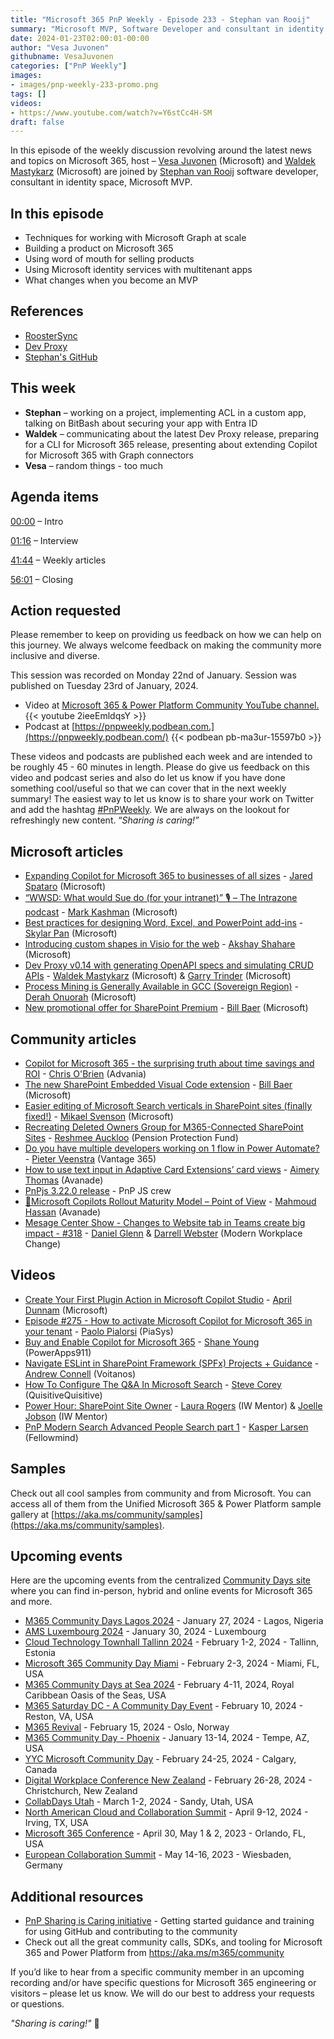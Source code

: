 ```yaml
---
title: "Microsoft 365 PnP Weekly - Episode 233 - Stephan van Rooij"
summary: "Microsoft MVP, Software Developer and consultant in identity space - Stephan van Rooij joins Microsoft’s Vesa Juvonen and Waldek Mastykarz in a discussion on her career path and community involvement."
date: 2024-01-23T02:00:01-00:00
author: "Vesa Juvonen"
githubname: VesaJuvonen
categories: ["PnP Weekly"]
images:
- images/pnp-weekly-233-promo.png
tags: []
videos:
- https://www.youtube.com/watch?v=Y6stCc4H-SM
draft: false
---
```


In this episode of the weekly discussion revolving around the latest news and topics on Microsoft 365, host – [Vesa Juvonen](http://twitter.com/vesajuvonen) (Microsoft) and [Waldek Mastykarz](http://twitter.com/waldekm) (Microsoft) are joined by [Stephan van Rooij](https://twitter.com/svrooij) software developer, consultant in identity space, Microsoft MVP.

## In this episode

- Techniques for working with Microsoft Graph at scale
- Building a product on Microsoft 365
- Using word of mouth for selling products
- Using Microsoft identity services with multitenant apps
- What changes when you become an MVP

## References

- [RoosterSync](https://roostersync.nl/)
- [Dev Proxy](https://aka.ms/devproxy)
- [Stephan's GitHub](https://github.com/svrooij)

## This week

- **Stephan** – working on a project, implementing ACL in a custom app, talking on BitBash about securing your app with Entra ID
- **Waldek** – communicating about the latest Dev Proxy release, preparing for a CLI for Microsoft 365 release, presenting about extending Copilot for Microsoft 365 with Graph connectors
- **Vesa** – random things - too much


## Agenda items

[00:00](hhttps://www.youtube.com/watch?v=Y6stCc4H-SM&t=0s) – Intro

[01:16](https://www.youtube.com/watch?v=Y6stCc4H-SM&t=62s) – Interview

[41:44](https://www.youtube.com/watch?v=Y6stCc4H-SM&t=2303s) – Weekly articles

[56:01](https://www.youtube.com/watch?v=Y6stCc4H-SM&t=3218s) – Closing

## Action requested

Please remember to keep on providing us feedback on how we can help on this journey. We always welcome feedback on making the community more inclusive and diverse.

This session was recorded on Monday 22nd of January. Session was published on Tuesday 23rd of January, 2024.

*   Video at [Microsoft 365 & Power Platform Community YouTube channel.](https://aka.ms/m365pnp-videos)
    {{< youtube 2ieeEmldqsY >}}
*   Podcast at [https://pnpweekly.podbean.com.](https://pnpweekly.podbean.com/)
    {{< podbean pb-ma3ur-15597b0 >}}

These videos and podcasts are published each week and are intended to be roughly 45 - 60 minutes in length.  Please do give us feedback on this video and podcast series and also do let us know if you have done something cool/useful so that we can cover that in the next weekly summary! The easiest way to let us know is to share your work on Twitter and add the hashtag [#PnPWeekly](https://twitter.com/search?q=%23pnpweekly). We are always on the lookout for refreshingly new content. “_Sharing is caring!”_ 

## Microsoft articles

* [Expanding Copilot for Microsoft 365 to businesses of all sizes](https://www.microsoft.com/en-us/microsoft-365/blog/2024/01/15/expanding-copilot-for-microsoft-365-to-businesses-of-all-sizes/) - [Jared Spataro](https://www.linkedin.com/in/jaredspa/) (Microsoft)
* [“WWSD: What would Sue do (for your intranet)” 🎙 – The Intrazone podcast](https://techcommunity.microsoft.com/t5/microsoft-sharepoint-blog/wwsd-what-would-sue-do-for-your-intranet-the-intrazone-podcast/ba-p/4031272) - [Mark Kashman](https://www.linkedin.com/in/mark-kashman/) (Microsoft)
* [Best practices for designing Word, Excel, and PowerPoint add-ins](https://techcommunity.microsoft.com/t5/microsoft-365-blog/best-practices-for-designing-word-excel-and-powerpoint-add-ins/ba-p/4033827) - [Skylar Pan](https://www.linkedin.com/in/skylar-pan-4566617b/) (Microsoft)
* [Introducing custom shapes in Visio for the web](https://techcommunity.microsoft.com/t5/microsoft-365-blog/introducing-custom-shapes-in-visio-for-the-web/ba-p/4001237) - [Akshay Shahare](https://www.linkedin.com/in/akshayshahare1310-product-manager/) (Microsoft)
* [Dev Proxy v0.14 with generating OpenAPI specs and simulating CRUD APIs](https://devblogs.microsoft.com/microsoft365dev/dev-proxy-v0-14-with-generating-openapi-specs-and-simulating-crud-apis/) - [Waldek Mastykarz](https://www.linkedin.com/in/waldekmastykarz/) (Microsoft) & [Garry Trinder](https://www.linkedin.com/in/garry-trinder/) (Microsoft)
* [Process Mining is Generally Available in GCC (Sovereign Region)](https://powerautomate.microsoft.com/en-us/blog/process-mining-is-generally-available-in-gcc-sovereign-region/) - [Derah Onuorah](https://www.linkedin.com/in/derah-onuorah/) (Microsoft)
* [New promotional offer for SharePoint Premium](https://techcommunity.microsoft.com/t5/sharepoint-premium-blog/new-promotional-offer-for-sharepoint-premium/ba-p/4021740) - [Bill Baer](https://www.linkedin.com/in/wbaer/) (Microsoft)

## Community articles

* [Copilot for Microsoft 365 - the surprising truth about time savings and ROI](https://www.sharepointnutsandbolts.com/2024/01/Copilot-for-Microsoft-365-ROI.html) - [Chris O'Brien](https://www.linkedin.com/in/chrisobrienmvp/) (Advania)
* [The new SharePoint Embedded Visual Code extension](https://wbaer.net/2024/01/the-new-sharepoint-embedded-visual-code-extension/) - [Bill Baer](https://www.linkedin.com/in/wbaer/) (Microsoft)
* [Easier editing of Microsoft Search verticals in SharePoint sites (finally fixed!)](https://www.techmikael.com/2024/01/easier-editing-of-microsoft-search.html) - [Mikael Svenson](https://www.linkedin.com/in/mikaels/) (Microsoft)
* [Recreating Deleted Owners Group for M365-Connected SharePoint Sites](https://reshmeeauckloo.com/posts/sharepoint-restoring-owners-groups/) - [Reshmee Auckloo](https://www.linkedin.com/in/reshmee-auckloo-98a23619/) (Pension Protection Fund)
* [Do you have multiple developers working on 1 flow in Power Automate?](https://sharepains.com/2024/01/16/multiple-developers-flow-power-automate/?utm_source=rss&utm_medium=rss&utm_campaign=multiple-developers-flow-power-automate) - [Pieter Veenstra](https://www.linkedin.com/in/pieterveenstra/) (Vantage 365)
* [How to use text input in Adaptive Card Extensions’ card views](https://athsharepoint.com/2024/01/18/how-to-use-text-input-in-adaptive-card-extensions-card-views/) - [Aimery Thomas](https://www.linkedin.com/in/aimery-thomas-17418187/) (Avanade)
* [PnPjs 3.22.0 release](https://twitter.com/m365pnpjs/status/1747654227944493550?s=20) - PnP JS crew
* [🎯Microsoft Copilots Rollout Maturity Model – Point of View](https://www.linkedin.com/pulse/microsoft-copilots-rollout-maturity-model-point-view-mahmoud-hassan-d6r3e) - [Mahmoud Hassan](https://de.linkedin.com/in/mahmoudhamedhassan) (Avanade)
* [Mesage Center Show - Changes to Website tab in Teams create big impact - #318](https://www.messagecentershow.com/e/changes-to-website-tab-in-teams-create-big-impact-318/) - [Daniel Glenn](https://www.linkedin.com/in/danielglenn/) & [Darrell Webster](https://www.linkedin.com/in/darrellwebster/) (Modern Workplace Change)

## Videos

* [Create Your First Plugin Action in Microsoft Copilot Studio](https://www.youtube.com/watch?v=pLiIK2kryw0) - [April Dunnam](https://www.linkedin.com/in/aprildunnam/) (Microsoft)
* [Episode #275 - How to activate Microsoft Copilot for Microsoft 365 in your tenant](https://www.youtube.com/watch?v=0jNuBKsfAHM) - [Paolo Pialorsi](https://www.linkedin.com/in/paolopialorsi/) (PiaSys)
* [Buy and Enable Copilot for Microsoft 365](https://www.youtube.com/watch?v=KROOEdZXvoY) - [Shane Young](https://www.linkedin.com/in/cincyshane/) (PowerApps911)
* [Navigate ESLint in SharePoint Framework (SPFx) Projects + Guidance](https://www.youtube.com/watch?v=khtjxJFJLlY) - [Andrew Connell](https://www.linkedin.com/in/andrewconnell/) (Voitanos)
* [How To Configure The Q&A In Microsoft Search](https://www.youtube.com/watch?v=6AyyfPLwr0Q) - [Steve Corey](https://www.linkedin.com/in/stevecorey365/) (QuisitiveQuisitive)
* [Power Hour: SharePoint Site Owner](https://www.youtube.com/watch?v=Gm7vvhNU-JY) - [Laura Rogers](https://www.linkedin.com/in/sharepointguru/) (IW Mentor) & [Joelle Jobson](https://www.linkedin.com/in/joelle-jobson-8b002b30/) (IW Mentor)
* [PnP Modern Search Advanced People Search part 1](https://www.youtube.com/watch?v=ib7efOZ5H9U) - [Kasper Larsen](https://www.linkedin.com/in/kasperbolarsen/) (Fellowmind)

## Samples

Check out all cool samples from community and from Microsoft. You can access all of them from the Unified Microsoft 365 & Power Platform sample gallery at [https://aka.ms/community/samples](https://aka.ms/community/samples). 

## Upcoming events

Here are the upcoming events from the centralized [Community Days site](https://communitydays.org/events?when=upcoming) where you can find in-person, hybrid and online events for Microsoft 365 and more.

* [M365 Community Days Lagos 2024](https://communitydays.org/event/2024-01-27/m365-community-days-lagos-2023) - January 27, 2024 - Lagos, Nigeria
* [AMS Luxembourg 2024](https://communitydays.org/event/2024-01-30/ams-luxembourg-2024) - January 30, 2024 - Luxembourg
* [Cloud Technology Townhall Tallinn 2024](https://www.communitydays.org/event/2024-02-01/cloud-technology-townhall-tallinn-2024) - February 1-2, 2024 - Tallinn, Estonia
* [Microsoft 365 Community Day Miami](https://www.communitydays.org/event/2024-02-02/microsoft-365-community-day-miami) - February 2-3, 2024 - Miami, FL, USA
* [M365 Community Days at Sea 2024](https://www.communitydays.org/event/2024-02-04/m365-community-days-at-sea-2024) - February 4-11, 2024, Royal Caribbean Oasis of the Seas, USA
* [M365 Saturday DC - A Community Day Event](https://www.communitydays.org/event/2024-02-10/m365-saturday-dc-a-community-day-event) - February 10, 2024 - Reston, VA, USA
* [M365 Revival](https://www.communitydays.org/event/2024-02-15/m365-revival) - February 15, 2024 - Oslo, Norway
* [M365 Community Day - Phoenix](https://www.communitydays.org/event/2024-01-13/m365-community-day-phoenix) - January 13-14, 2024 - Tempe, AZ, USA
* [YYC Microsoft Community Day](https://www.communitydays.org/event/2024-02-24/yyc-microsoft-community-day) - February 24-25, 2024 - Calgary, Canada
* [Digital Workplace Conference New Zealand](https://www.communitydays.org/event/2024-02-27/digital-workplace-conference-new-zealand) - February 26-28, 2024 - Christchurch, New Zealand
* [CollabDays Utah](https://www.communitydays.org/event/2024-03-01/collabdays-utah) - March 1-2, 2024 - Sandy, Utah, USA
* [North American Cloud and Collaboration Summit](https://www.communitydays.org/event/2024-04-09/north-american-cloud-and-collaboration-summit) - April 9-12, 2024 - Irving, TX, USA
* [Microsoft 365 Conference](https://m365conf.com/#!/) - April 30, May 1 & 2, 2023 - Orlando, FL, USA
* [European Collaboration Summit](https://collabsummit.eu/) - May 14-16, 2023 - Wiesbaden, Germany

## Additional resources

* [PnP Sharing is Caring initiative](https://aka.ms/sharing-is-caring) - Getting started guidance and training for using GitHub and contributing to the community
* Check out all the great community calls, SDKs, and tooling for Microsoft 365 and Power Platform from <https://aka.ms/m365/community>

If you’d like to hear from a specific community member in an upcoming recording and/or have specific questions for Microsoft 365 engineering or visitors – please let us know. We will do our best to address your requests or questions.

_"Sharing is caring!"_ 🧡

